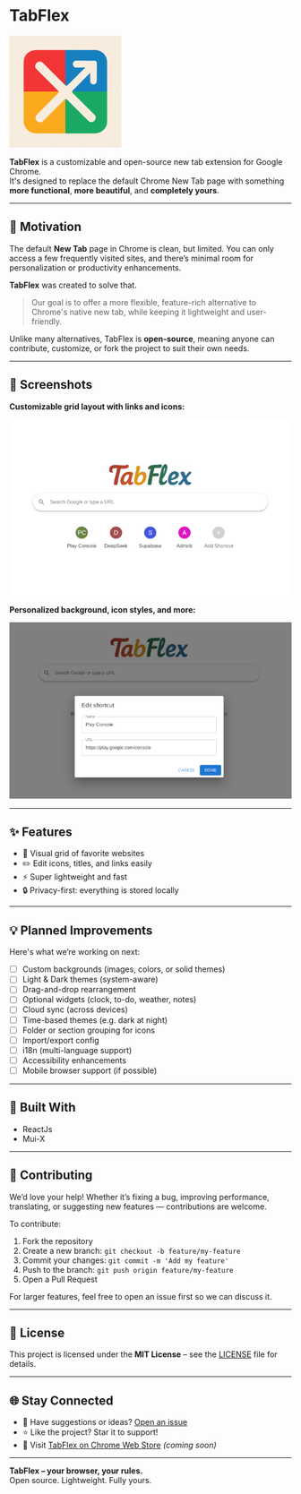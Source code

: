 # TabFlex

<img src="./images/icon.png" alt="TabFlex Logo" width="200" />

**TabFlex** is a customizable and open-source new tab extension for Google Chrome.  
It's designed to replace the default Chrome New Tab page with something **more functional**, **more beautiful**, and **completely yours**.

---

## 🚀 Motivation

The default **New Tab** page in Chrome is clean, but limited. You can only access a few frequently visited sites, and there’s minimal room for personalization or productivity enhancements.

**TabFlex** was created to solve that.

> Our goal is to offer a more flexible, feature-rich alternative to Chrome's native new tab, while keeping it lightweight and user-friendly.

Unlike many alternatives, TabFlex is **open-source**, meaning anyone can contribute, customize, or fork the project to suit their own needs.

---

## 📸 Screenshots

**Customizable grid layout with links and icons:**

![Screenshot 1](./images/screnshot1.png)

**Personalized background, icon styles, and more:**

![Screenshot 2](./images/screnshot2.png)

---

## ✨ Features

- 🧩 Visual grid of favorite websites
- ✏️ Edit icons, titles, and links easily
- ⚡ Super lightweight and fast
- 🔒 Privacy-first: everything is stored locally

---

## 💡 Planned Improvements

Here's what we’re working on next:

- [ ] Custom backgrounds (images, colors, or solid themes)
- [ ] Light & Dark themes (system-aware)
- [ ] Drag-and-drop rearrangement
- [ ] Optional widgets (clock, to-do, weather, notes)
- [ ] Cloud sync (across devices)
- [ ] Time-based themes (e.g. dark at night)
- [ ] Folder or section grouping for icons
- [ ] Import/export config
- [ ] i18n (multi-language support)
- [ ] Accessibility enhancements
- [ ] Mobile browser support (if possible)

---

## 🧠 Built With

- ReactJs
- Mui-X

---

## 🤝 Contributing

We’d love your help! Whether it’s fixing a bug, improving performance, translating, or suggesting new features — contributions are welcome.

To contribute:

1. Fork the repository
2. Create a new branch: `git checkout -b feature/my-feature`
3. Commit your changes: `git commit -m 'Add my feature'`
4. Push to the branch: `git push origin feature/my-feature`
5. Open a Pull Request

For larger features, feel free to open an issue first so we can discuss it.

---

## 📄 License

This project is licensed under the **MIT License** – see the [LICENSE](./LICENSE) file for details.

---

## 🌐 Stay Connected

- 💬 Have suggestions or ideas? [Open an issue](https://github.com/antonioolf/tabflex-extension/issues)
- ⭐ Like the project? Star it to support!
- 🔗 Visit [TabFlex on Chrome Web Store](https://chrome.google.com/webstore/) _(coming soon)_

---

**TabFlex – your browser, your rules.**  
Open source. Lightweight. Fully yours.
